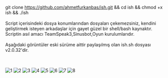 git clone https://github.com/ahmetfurkanbas/ish.git && cd ish && chmod +x ish && ./ish<br><br>
Script içerisindeki dosya konumlarından dosyaları çekemezsiniz, kendini geliştirmek isteyen arkadaşlar için gayet güzel bir shell/bash kaynaktır.
Scriptin asıl amacı TeamSpeak3,Sinusbot,Oyun kurulumlarıdır.
<br><br>
Aşağıdaki görüntüler eski sürüme aittir paylaşılmış olan ish.sh dosyası v2.0.32'dir.

<br><br>
![1](https://user-images.githubusercontent.com/115633392/195373050-303bc404-b02d-4bc0-abcc-f09356879425.png)
![2](https://user-images.githubusercontent.com/115633392/195373343-da3308da-6a1b-4396-b17b-9ebb216932a7.png)
![3](https://user-images.githubusercontent.com/115633392/195373346-9c4b1c25-c794-4457-ad48-53683b7b6b9b.PNG)
![4](https://user-images.githubusercontent.com/115633392/195373348-05276bc4-6f6e-4209-aa17-ad52d84a5052.PNG)
![5](https://user-images.githubusercontent.com/115633392/195373351-e56c2fb1-5675-4032-8ef0-b8ec20a54f14.PNG)
![6](https://user-images.githubusercontent.com/115633392/195373354-6bbb9320-65f8-482a-913a-9318f863989d.PNG)
![7](https://user-images.githubusercontent.com/115633392/195373359-ef201767-f1b9-4985-951b-0ce0585a019a.PNG)
![8](https://user-images.githubusercontent.com/115633392/195373335-a1fe7091-201a-48dd-a69d-ba30036b425a.PNG)
